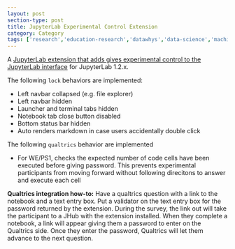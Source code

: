 ```yaml
---
layout: post
section-type: post
title: JupyterLab Experimental Control Extension
category: Category
tags: ['research','education-research','datawhys','data-science','machine-learning','programming','statistics']
---
```

A [JupyterLab extension that adds gives experimental control to the JupyterLab interface](https://github.com/aolney/experimental-control) for JupyterLab 1.2.x.

The following `lock` behaviors are implemented:

- Left navbar collapsed (e.g. file explorer)
- Left navbar hidden
- Launcher and terminal tabs hidden
- Notebook tab close button disabled
- Bottom status bar hidden
- Auto renders markdown in case users accidentally double click

The following `qualtrics` behavior are implemented

- For WE/PS1, checks the expected number of code cells have been executed before giving password. This prevents experimental participants from moving forward without following direcitons to answer and execute each cell

**Qualtrics integration how-to:** Have a qualtrics question with a link to the notebook and a text entry box. Put a validator on the text entry box for the password returned by the extension. During the survey, the link out will take the participant to a JHub with the extension installed. When they complete a notebook, a link will appear giving them a password to enter on the Qualtrics side. Once they enter the password, Qualtrics will let them advance to the next question.